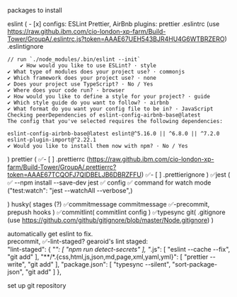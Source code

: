 packages to install

eslint (
    - [x] configs:  ESLint Prettier, AirBnb
    plugins:  prettier
    .eslintrc (use https://raw.github.ibm.com/cio-london-xp-farm/Build-Tower/GroupA/.eslintrc.js?token=AAAE67UEH543BJR4HU4G6WTBRZERO)
    .eslintignore

    // run `./node_modules/.bin/eslint --init` 
        ✔ How would you like to use ESLint? · style
    ✔ What type of modules does your project use? · commonjs
    ✔ Which framework does your project use? · none
    ✔ Does your project use TypeScript? · No / Yes
    ✔ Where does your code run? · browser
    ✔ How would you like to define a style for your project? · guide
    ✔ Which style guide do you want to follow? · airbnb
    ✔ What format do you want your config file to be in? · JavaScript
    Checking peerDependencies of eslint-config-airbnb-base@latest
    The config that you've selected requires the following dependencies:

    eslint-config-airbnb-base@latest eslint@^5.16.0 || ^6.8.0 || ^7.2.0 eslint-plugin-import@^2.22.1
    ✔ Would you like to install them now with npm? · No / Yes

)
prettier (
    ✅- [ ] .prettierrc (https://raw.github.ibm.com/cio-london-xp-farm/Build-Tower/GroupA/.prettierrc?token=AAAE67TCQOFJ7QIDBELJB6DBRZFFU)
    ✅- [ ] .prettierignore
)
✅jest (
    ✅ --npm install --save-dev jest
    ✅ config
    ✅ command for watch mode ("test:watch": "jest --watchAll --verbose",)

)
husky(
    stages (?)
    ✅commitmessage
        commitmessage
    ✅-precommit, 
    prepush hooks
)
✅commitlint(
    commitlint config
)
✅typesync
git(
    .gitignore (use https://github.com/github/gitignore/blob/master/Node.gitignore)
)

automatically get eslint to fix.  
    precommit, 
    ✅-lint-staged? 
        gearoid's lint staged:  
            "lint-staged": {
                "*": [
                "npm run detect-secrets"
                ],
                "*.js": [
                "eslint --cache --fix",
                "git add"
                ],
                "**/*.{css,html,js,json,md,page,xml,yaml,yml}": [
                "prettier --write",
                "git add"
                ],
                "package.json": [
                "typesync --silent",
                "sort-package-json",
                "git add"
                ]
          },


set up git repository


